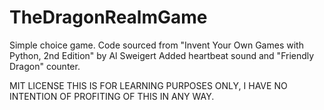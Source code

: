 # TheDragonRealmGame
Simple choice game. Code sourced from "Invent Your Own Games with Python, 2nd Edition" by Al Sweigert
Added heartbeat sound and "Friendly Dragon" counter.

MIT LICENSE
THIS IS FOR LEARNING PURPOSES ONLY, I HAVE NO INTENTION OF PROFITING OF THIS IN ANY WAY.

